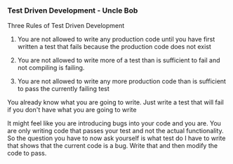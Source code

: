 ### Test Driven Development - Uncle Bob

Three Rules of Test Driven Development

1. You are not allowed to write any production code until you have first written
a test that fails because the production code does not exist

2. You are not allowed to write more of a test than is sufficient to fail and not
compiling is failing. 

3. You are not allowed to write any more production code than is sufficient to pass
the currently failing test

You already know what you are going to write. Just write a test that will fail
if you don't have what you are going to write

It might feel like you are introducing bugs into your code and you are. You are 
only writing code that passes your test and not the actual functionality.
So the question you have to now ask yourself is what test do I have to write that
shows that the current code is a bug. Write that and then modify the code to pass.
